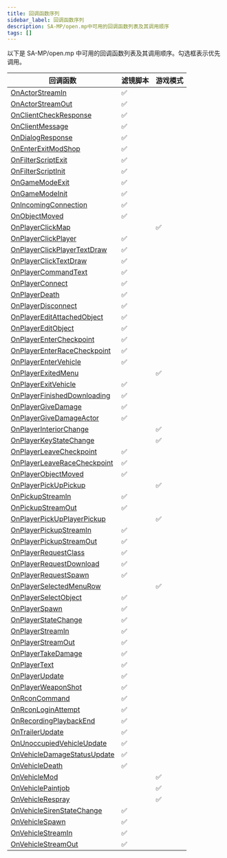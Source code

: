 ```yaml
---
title: 回调函数序列
sidebar_label: 回调函数序列
description: SA-MP/open.mp中可用的回调函数列表及其调用顺序
tags: []
---
```


以下是 SA-MP/open.mp 中可用的回调函数列表及其调用顺序。勾选框表示优先调用。

| 回调函数                                                                | 滤镜脚本 | 游戏模式 |
| ----------------------------------------------------------------------- | -------- | -------- |
| [OnActorStreamIn](../callbacks/OnActorStreamIn)                         | ✅       |          |
| [OnActorStreamOut](../callbacks/OnActorStreamOut)                       | ✅       |          |
| [OnClientCheckResponse](../callbacks/OnClientCheckResponse)             | ✅       |          |
| [OnClientMessage](../callbacks/OnClientMessage)                         | ✅       |          |
| [OnDialogResponse](../callbacks/OnDialogResponse)                       | ✅       |          |
| [OnEnterExitModShop](../callbacks/OnEnterExitModShop)                   | ✅       |          |
| [OnFilterScriptExit](../callbacks/OnFilterScriptExit)                   | ✅       |          |
| [OnFilterScriptInit](../callbacks/OnFilterScriptInit)                   | ✅       |          |
| [OnGameModeExit](../callbacks/OnGameModeExit)                           | ✅       |          |
| [OnGameModeInit](../callbacks/OnGameModeInit)                           | ✅       |          |
| [OnIncomingConnection](../callbacks/OnIncomingConnection)               | ✅       |          |
| [OnObjectMoved](../callbacks/OnObjectMoved)                             | ✅       |          |
| [OnPlayerClickMap](../callbacks/OnPlayerClickMap)                       |          | ✅       |
| [OnPlayerClickPlayer](../callbacks/OnPlayerClickPlayer)                 | ✅       |          |
| [OnPlayerClickPlayerTextDraw](../callbacks/OnPlayerClickPlayerTextDraw) | ✅       |          |
| [OnPlayerClickTextDraw](../callbacks/OnPlayerClickTextDraw)             | ✅       |          |
| [OnPlayerCommandText](../callbacks/OnPlayerCommandText)                 | ✅       |          |
| [OnPlayerConnect](../callbacks/OnPlayerConnect)                         | ✅       |          |
| [OnPlayerDeath](../callbacks/OnPlayerDeath)                             | ✅       |          |
| [OnPlayerDisconnect](../callbacks/OnPlayerDisconnect)                   | ✅       |          |
| [OnPlayerEditAttachedObject](../callbacks/OnPlayerEditAttachedObject)   | ✅       |          |
| [OnPlayerEditObject](../callbacks/OnPlayerEditObject)                   | ✅       |          |
| [OnPlayerEnterCheckpoint](../callbacks/OnPlayerEnterCheckpoint)         | ✅       |          |
| [OnPlayerEnterRaceCheckpoint](../callbacks/OnPlayerEnterRaceCheckpoint) | ✅       |          |
| [OnPlayerEnterVehicle](../callbacks/OnPlayerEnterVehicle)               | ✅       |          |
| [OnPlayerExitedMenu](../callbacks/OnPlayerExitedMenu)                   |          | ✅       |
| [OnPlayerExitVehicle](../callbacks/OnPlayerExitVehicle)                 | ✅       |          |
| [OnPlayerFinishedDownloading](../callbacks/OnPlayerFinishedDownloading) | ✅       |          |
| [OnPlayerGiveDamage](../callbacks/OnPlayerGiveDamage)                   | ✅       |          |
| [OnPlayerGiveDamageActor](../callbacks/OnPlayerGiveDamageActor)         | ✅       |          |
| [OnPlayerInteriorChange](../callbacks/OnPlayerInteriorChange)           |          | ✅       |
| [OnPlayerKeyStateChange](../callbacks/OnPlayerKeyStateChange)           |          | ✅       |
| [OnPlayerLeaveCheckpoint](../callbacks/OnPlayerLeaveCheckpoint)         | ✅       |          |
| [OnPlayerLeaveRaceCheckpoint](../callbacks/OnPlayerLeaveRaceCheckpoint) | ✅       |          |
| [OnPlayerObjectMoved](../callbacks/OnPlayerObjectMoved)                 | ✅       |          |
| [OnPlayerPickUpPickup](../callbacks/OnPlayerPickUpPickup)               |          | ✅       |
| [OnPickupStreamIn](../callbacks/OnPickupStreamIn)                       | ✅       |          |
| [OnPickupStreamOut](../callbacks/OnPickupStreamOut)                     | ✅       |          |
| [OnPlayerPickUpPlayerPickup](../callbacks/OnPlayerPickUpPlayerPickup)   |          | ✅       |
| [OnPlayerPickupStreamIn](../callbacks/OnPlayerPickupStreamIn)           | ✅       |          |
| [OnPlayerPickupStreamOut](../callbacks/OnPlayerPickupStreamOut)         | ✅       |          |
| [OnPlayerRequestClass](../callbacks/OnPlayerRequestClass)               | ✅       |          |
| [OnPlayerRequestDownload](../callbacks/OnPlayerRequestDownload)         | ✅       |          |
| [OnPlayerRequestSpawn](../callbacks/OnPlayerRequestSpawn)               | ✅       |          |
| [OnPlayerSelectedMenuRow](../callbacks/OnPlayerSelectedMenuRow)         |          | ✅       |
| [OnPlayerSelectObject](../callbacks/OnPlayerSelectObject)               | ✅       |          |
| [OnPlayerSpawn](../callbacks/OnPlayerSpawn)                             | ✅       |          |
| [OnPlayerStateChange](../callbacks/OnPlayerStateChange)                 | ✅       |          |
| [OnPlayerStreamIn](../callbacks/OnPlayerStreamIn)                       | ✅       |          |
| [OnPlayerStreamOut](../callbacks/OnPlayerStreamOut)                     | ✅       |          |
| [OnPlayerTakeDamage](../callbacks/OnPlayerTakeDamage)                   | ✅       |          |
| [OnPlayerText](../callbacks/OnPlayerText)                               | ✅       |          |
| [OnPlayerUpdate](../callbacks/OnPlayerUpdate)                           | ✅       |          |
| [OnPlayerWeaponShot](../callbacks/OnPlayerWeaponShot)                   | ✅       |          |
| [OnRconCommand](../callbacks/OnRconCommand)                             | ✅       |          |
| [OnRconLoginAttempt](../callbacks/OnRconLoginAttempt)                   | ✅       |          |
| [OnRecordingPlaybackEnd](../callbacks/OnRecordingPlaybackEnd)           | ✅       |          |
| [OnTrailerUpdate](../callbacks/OnTrailerUpdate)                         | ✅       |          |
| [OnUnoccupiedVehicleUpdate](../callbacks/OnUnoccupiedVehicleUpdate)     | ✅       |          |
| [OnVehicleDamageStatusUpdate](../callbacks/OnVehicleDamageStatusUpdate) | ✅       |          |
| [OnVehicleDeath](../callbacks/OnVehicleDeath)                           | ✅       |          |
| [OnVehicleMod](../callbacks/OnVehicleMod)                               |          | ✅       |
| [OnVehiclePaintjob](../callbacks/OnVehiclePaintjob)                     |          | ✅       |
| [OnVehicleRespray](../callbacks/OnVehicleRespray)                       |          | ✅       |
| [OnVehicleSirenStateChange](../callbacks/OnVehicleSirenStateChange)     | ✅       |          |
| [OnVehicleSpawn](../callbacks/OnVehicleSpawn)                           | ✅       |          |
| [OnVehicleStreamIn](../callbacks/OnVehicleStreamIn)                     | ✅       |          |
| [OnVehicleStreamOut](../callbacks/OnVehicleStreamOut)                   | ✅       |          |
